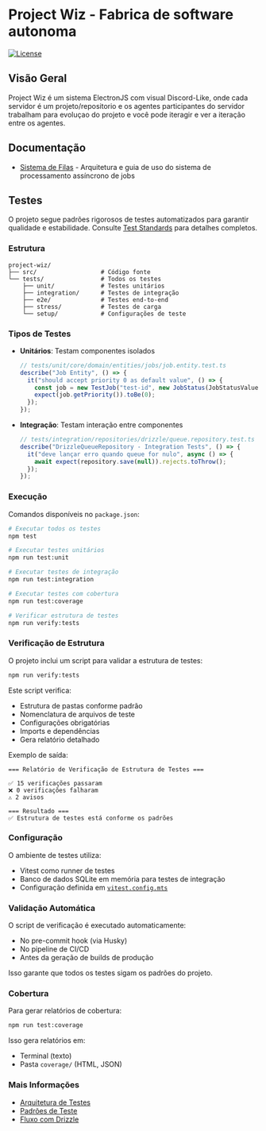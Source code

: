 # Project Wiz - Fabrica de software autonoma

[![License](https://img.shields.io/badge/License-MIT-blue.svg)](LICENSE)

## Visão Geral

Project Wiz é um sistema ElectronJS com visual Discord-Like, onde cada servidor é um projeto/repositorio e os agentes participantes do servidor trabalham para evoluçao do projeto e você pode iteragir e ver a iteração entre os agentes.

## Documentação

- [Sistema de Filas](/docs/queue-system.md) - Arquitetura e guia de uso do sistema de processamento assíncrono de jobs

## Testes

O projeto segue padrões rigorosos de testes automatizados para garantir qualidade e estabilidade. Consulte [Test Standards](/docs/test-architecture.md) para detalhes completos.

### Estrutura

```
project-wiz/
├── src/                  # Código fonte
└── tests/                # Todos os testes
    ├── unit/             # Testes unitários
    ├── integration/      # Testes de integração  
    ├── e2e/              # Testes end-to-end
    ├── stress/           # Testes de carga
    └── setup/            # Configurações de teste
```

### Tipos de Testes

- **Unitários**: Testam componentes isolados
  ```typescript
  // tests/unit/core/domain/entities/jobs/job.entity.test.ts
  describe("Job Entity", () => {
    it("should accept priority 0 as default value", () => {
      const job = new TestJob("test-id", new JobStatus(JobStatusValues.WAITING));
      expect(job.getPriority()).toBe(0);
    });
  });
  ```

- **Integração**: Testam interação entre componentes
  ```typescript
  // tests/integration/repositories/drizzle/queue.repository.test.ts  
  describe("DrizzleQueueRepository - Integration Tests", () => {
    it("deve lançar erro quando queue for nulo", async () => {
      await expect(repository.save(null)).rejects.toThrow();
    });
  });
  ```

### Execução

Comandos disponíveis no `package.json`:

```bash
# Executar todos os testes
npm test

# Executar testes unitários
npm run test:unit

# Executar testes de integração
npm run test:integration

# Executar testes com cobertura
npm run test:coverage

# Verificar estrutura de testes
npm run verify:tests
```

### Verificação de Estrutura

O projeto inclui um script para validar a estrutura de testes:

```bash
npm run verify:tests
```

Este script verifica:
- Estrutura de pastas conforme padrão
- Nomenclatura de arquivos de teste
- Configurações obrigatórias
- Imports e dependências
- Gera relatório detalhado

Exemplo de saída:
```
=== Relatório de Verificação de Estrutura de Testes ===

✅ 15 verificações passaram
❌ 0 verificações falharam
⚠️ 2 avisos

=== Resultado ===
✅ Estrutura de testes está conforme os padrões
```

### Configuração

O ambiente de testes utiliza:
- Vitest como runner de testes
- Banco de dados SQLite em memória para testes de integração
- Configuração definida em [`vitest.config.mts`](/vitest.config.mts)

### Validação Automática

O script de verificação é executado automaticamente:
- No pre-commit hook (via Husky)
- No pipeline de CI/CD
- Antes da geração de builds de produção

Isso garante que todos os testes sigam os padrões do projeto.

### Cobertura

Para gerar relatórios de cobertura:

```bash
npm run test:coverage
```

Isso gera relatórios em:
- Terminal (texto)
- Pasta `coverage/` (HTML, JSON)

### Mais Informações

- [Arquitetura de Testes](/docs/test-architecture.md)
- [Padrões de Teste](/.roo/rules/Test-Standard-Rules.md)
- [Fluxo com Drizzle](/.roo/rules/Drizzle-Workflow-Rules.md)
